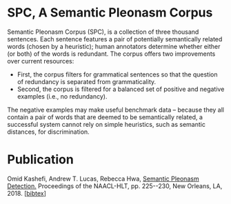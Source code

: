 # SPC, A Semantic Pleonasm Corpus

Semantic Pleonasm Corpus (SPC), is a collection of three thousand sentences. Each sentence features a pair of potentially semantically related words (chosen by a heuristic); human annotators determine whether either (or both) of the words is redundant. The corpus offers two improvements over current resources:

- First, the corpus filters for grammatical sentences so that the question of redundancy is separated from grammaticality.
- Second, the corpus is filtered for a balanced set of positive and negative examples (i.e., no redundancy).

The negative examples may make useful benchmark data – because they all contain a pair of words that are deemed to be semantically related, a successful system cannot rely on simple heuristics, such as semantic distances, for discrimination.

# Publication

Omid Kashefi, Andrew T. Lucas, Rebecca Hwa, [Semantic Pleonasm Detection.](https://aclanthology.org/N18-2036.pdf) Proceedings of the NAACL-HLT, pp. 225--230, New Orleans, LA, 2018. \[[bibtex](https://aclanthology.org/N18-2036/)\]
